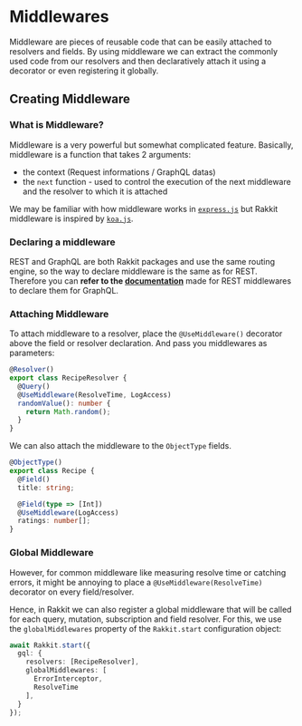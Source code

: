 # Middlewares
Middleware are pieces of reusable code that can be easily attached to resolvers and fields. By using middleware we can extract the commonly used code from our resolvers and then declaratively attach it using a decorator or even registering it globally.

## Creating Middleware

### What is Middleware?

Middleware is a very powerful but somewhat complicated feature. Basically, middleware is a function that takes 2 arguments:

- the context (Request informations / GraphQL datas)
- the `next` function - used to control the execution of the next middleware and the resolver to which it is attached

We may be familiar with how middleware works in [`express.js`](https://expressjs.com/en/guide/writing-middleware.html) but Rakkit middleware is inspired by [`koa.js`](http://koajs.com/#application).

### Declaring a middleware

REST and GraphQL are both Rakkit packages and use the same routing engine, so the way to declare middleware is the same as for REST.   
Therefore you can **refer to the [documentation](/rest/middlewares)** made for REST middlewares to declare them for GraphQL.

### Attaching Middleware

To attach middleware to a resolver, place the `@UseMiddleware()` decorator above the field or resolver declaration. And pass you middlewares as parameters:
```typescript
@Resolver()
export class RecipeResolver {
  @Query()
  @UseMiddleware(ResolveTime, LogAccess)
  randomValue(): number {
    return Math.random();
  }
}
```

We can also attach the middleware to the `ObjectType` fields.

```typescript
@ObjectType()
export class Recipe {
  @Field()
  title: string;

  @Field(type => [Int])
  @UseMiddleware(LogAccess)
  ratings: number[];
}
```

### Global Middleware

However, for common middleware like measuring resolve time or catching errors, it might be annoying to place a `@UseMiddleware(ResolveTime)` decorator on every field/resolver.

Hence, in Rakkit we can also register a global middleware that will be called for each query, mutation, subscription and field resolver. For this, we use the `globalMiddlewares` property of the `Rakkit.start` configuration object:

```typescript
await Rakkit.start({
  gql: {
    resolvers: [RecipeResolver],
    globalMiddlewares: [
      ErrorInterceptor,
      ResolveTime
    ],
  }
});
```
